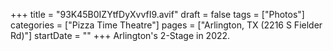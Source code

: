 +++
title = "93K45B0IZYtfDyXvvfI9.avif"
draft = false
tags = ["Photos"]
categories = ["Pizza Time Theatre"]
pages = ["Arlington, TX (2216 S Fielder Rd)"]
startDate = ""
+++
Arlington's 2-Stage in 2022.

